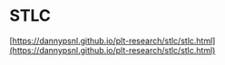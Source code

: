 # STLC

[https://dannypsnl.github.io/plt-research/stlc/stlc.html](https://dannypsnl.github.io/plt-research/stlc/stlc.html)
